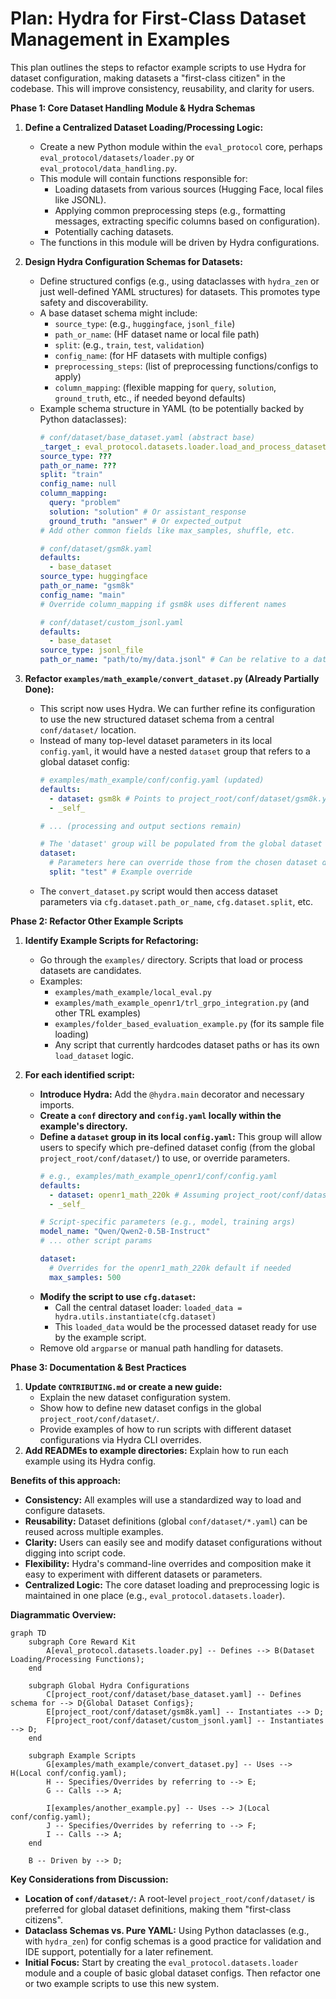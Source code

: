 # Plan: Hydra for First-Class Dataset Management in Examples

This plan outlines the steps to refactor example scripts to use Hydra for dataset configuration, making datasets a "first-class citizen" in the codebase. This will improve consistency, reusability, and clarity for users.

**Phase 1: Core Dataset Handling Module & Hydra Schemas**

1.  **Define a Centralized Dataset Loading/Processing Logic:**
    *   Create a new Python module within the `eval_protocol` core, perhaps `eval_protocol/datasets/loader.py` or `eval_protocol/data_handling.py`.
    *   This module will contain functions responsible for:
        *   Loading datasets from various sources (Hugging Face, local files like JSONL).
        *   Applying common preprocessing steps (e.g., formatting messages, extracting specific columns based on configuration).
        *   Potentially caching datasets.
    *   The functions in this module will be driven by Hydra configurations.

2.  **Design Hydra Configuration Schemas for Datasets:**
    *   Define structured configs (e.g., using dataclasses with `hydra_zen` or just well-defined YAML structures) for datasets. This promotes type safety and discoverability.
    *   A base dataset schema might include:
        *   `source_type`: (e.g., `huggingface`, `jsonl_file`)
        *   `path_or_name`: (HF dataset name or local file path)
        *   `split`: (e.g., `train`, `test`, `validation`)
        *   `config_name`: (for HF datasets with multiple configs)
        *   `preprocessing_steps`: (list of preprocessing functions/configs to apply)
        *   `column_mapping`: (flexible mapping for `query`, `solution`, `ground_truth`, etc., if needed beyond defaults)
    *   Example schema structure in YAML (to be potentially backed by Python dataclasses):
        ```yaml
        # conf/dataset/base_dataset.yaml (abstract base)
        _target_: eval_protocol.datasets.loader.load_and_process_dataset # Points to the new central loader
        source_type: ???
        path_or_name: ???
        split: "train"
        config_name: null
        column_mapping:
          query: "problem"
          solution: "solution" # Or assistant_response
          ground_truth: "answer" # Or expected_output
        # Add other common fields like max_samples, shuffle, etc.
        ```
        ```yaml
        # conf/dataset/gsm8k.yaml
        defaults:
          - base_dataset
        source_type: huggingface
        path_or_name: "gsm8k"
        config_name: "main"
        # Override column_mapping if gsm8k uses different names
        ```
        ```yaml
        # conf/dataset/custom_jsonl.yaml
        defaults:
          - base_dataset
        source_type: jsonl_file
        path_or_name: "path/to/my/data.jsonl" # Can be relative to a data root or absolute
        ```

3.  **Refactor `examples/math_example/convert_dataset.py` (Already Partially Done):**
    *   This script now uses Hydra. We can further refine its configuration to use the new structured dataset schema from a central `conf/dataset/` location.
    *   Instead of many top-level dataset parameters in its local `config.yaml`, it would have a nested `dataset` group that refers to a global dataset config:
        ```yaml
        # examples/math_example/conf/config.yaml (updated)
        defaults:
          - dataset: gsm8k # Points to project_root/conf/dataset/gsm8k.yaml
          - _self_

        # ... (processing and output sections remain)

        # The 'dataset' group will be populated from the global dataset config
        dataset:
          # Parameters here can override those from the chosen dataset default
          split: "test" # Example override
        ```
    *   The `convert_dataset.py` script would then access dataset parameters via `cfg.dataset.path_or_name`, `cfg.dataset.split`, etc.

**Phase 2: Refactor Other Example Scripts**

1.  **Identify Example Scripts for Refactoring:**
    *   Go through the `examples/` directory. Scripts that load or process datasets are candidates.
    *   Examples:
        *   `examples/math_example/local_eval.py`
        *   `examples/math_example_openr1/trl_grpo_integration.py` (and other TRL examples)
        *   `examples/folder_based_evaluation_example.py` (for its sample file loading)
        *   Any script that currently hardcodes dataset paths or has its own `load_dataset` logic.

2.  **For each identified script:**
    *   **Introduce Hydra:** Add the `@hydra.main` decorator and necessary imports.
    *   **Create a `conf` directory and `config.yaml` locally within the example's directory.**
    *   **Define a `dataset` group in its local `config.yaml`:** This group will allow users to specify which pre-defined dataset config (from the global `project_root/conf/dataset/`) to use, or override parameters.
        ```yaml
        # e.g., examples/math_example_openr1/conf/config.yaml
        defaults:
          - dataset: openr1_math_220k # Assuming project_root/conf/dataset/openr1_math_220k.yaml exists
          - _self_

        # Script-specific parameters (e.g., model, training args)
        model_name: "Qwen/Qwen2-0.5B-Instruct"
        # ... other script params

        dataset:
          # Overrides for the openr1_math_220k default if needed
          max_samples: 500
        ```
    *   **Modify the script to use `cfg.dataset`:**
        *   Call the central dataset loader: `loaded_data = hydra.utils.instantiate(cfg.dataset)`
        *   This `loaded_data` would be the processed dataset ready for use by the example script.
    *   Remove old `argparse` or manual path handling for datasets.

**Phase 3: Documentation & Best Practices**

1.  **Update `CONTRIBUTING.md` or create a new guide:**
    *   Explain the new dataset configuration system.
    *   Show how to define new dataset configs in the global `project_root/conf/dataset/`.
    *   Provide examples of how to run scripts with different dataset configurations via Hydra CLI overrides.
2.  **Add READMEs to example directories:** Explain how to run each example using its Hydra config.

**Benefits of this approach:**

*   **Consistency:** All examples will use a standardized way to load and configure datasets.
*   **Reusability:** Dataset definitions (global `conf/dataset/*.yaml`) can be reused across multiple examples.
*   **Clarity:** Users can easily see and modify dataset configurations without digging into script code.
*   **Flexibility:** Hydra's command-line overrides and composition make it easy to experiment with different datasets or parameters.
*   **Centralized Logic:** The core dataset loading and preprocessing logic is maintained in one place (e.g., `eval_protocol.datasets.loader`).

**Diagrammatic Overview:**

```mermaid
graph TD
    subgraph Core Reward Kit
        A[eval_protocol.datasets.loader.py] -- Defines --> B(Dataset Loading/Processing Functions);
    end

    subgraph Global Hydra Configurations
        C[project_root/conf/dataset/base_dataset.yaml] -- Defines schema for --> D{Global Dataset Configs};
        E[project_root/conf/dataset/gsm8k.yaml] -- Instantiates --> D;
        F[project_root/conf/dataset/custom_jsonl.yaml] -- Instantiates --> D;
    end

    subgraph Example Scripts
        G[examples/math_example/convert_dataset.py] -- Uses --> H(Local conf/config.yaml);
        H -- Specifies/Overrides by referring to --> E;
        G -- Calls --> A;

        I[examples/another_example.py] -- Uses --> J(Local conf/config.yaml);
        J -- Specifies/Overrides by referring to --> F;
        I -- Calls --> A;
    end

    B -- Driven by --> D;
```

**Key Considerations from Discussion:**

*   **Location of `conf/dataset/`:** A root-level `project_root/conf/dataset/` is preferred for global dataset definitions, making them "first-class citizens".
*   **Dataclass Schemas vs. Pure YAML:** Using Python dataclasses (e.g., with `hydra_zen`) for config schemas is a good practice for validation and IDE support, potentially for a later refinement.
*   **Initial Focus:** Start by creating the `eval_protocol.datasets.loader` module and a couple of basic global dataset configs. Then refactor one or two example scripts to use this new system.
